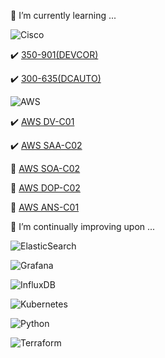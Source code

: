 <!--
**dmonagh4n/dmonagh4n** is a ✨ _special_ ✨ repository because its `README.md` (this file) appears on your GitHub profile.

Here are some ideas to get you started:

- 🔭 I’m currently working on ...
- 🌱 I’m currently learning ...
- 👯 I’m looking to collaborate on ...
- 🤔 I’m looking for help with ...
- 💬 Ask me about ...
- 📫 How to reach me: ...
- 😄 Pronouns: ...
- ⚡ Fun fact: ...
-->

:gem: I’m currently learning ...

![Cisco](https://img.shields.io/badge/cisco-%23049fd9.svg?style=for-the-badge&logo=cisco&logoColor=black)

:heavy_check_mark: [350-901(DEVCOR)](https://developer.cisco.com/certification/exam-topic-core/)

:heavy_check_mark: [300-635(DCAUTO)](https://developer.cisco.com/certification/exam-topic-dc-auto/)

![AWS](https://img.shields.io/badge/AWS-%23FF9900.svg?style=for-the-badge&logo=amazon-aws&logoColor=white)

:heavy_check_mark: [AWS DV-C01](https://aws.amazon.com/certification/certified-developer-associate/)

:heavy_check_mark: [AWS SAA-C02](https://aws.amazon.com/certification/certified-solutions-architect-associate/)

:round_pushpin: [AWS SOA-C02](https://aws.amazon.com/certification/certified-sysops-admin-associate/)

:round_pushpin: [AWS DOP-C02](https://aws.amazon.com/certification/certified-devops-engineer-professional/)

:round_pushpin: [AWS ANS-C01](https://aws.amazon.com/certification/certified-advanced-networking-specialty/?ch=sec&sec=rmg&d=1)

:gem: I’m continually improving upon ...

![ElasticSearch](https://img.shields.io/badge/-ElasticSearch-005571?style=for-the-badge&logo=elasticsearch)

![Grafana](https://img.shields.io/badge/grafana-%23F46800.svg?style=for-the-badge&logo=grafana&logoColor=white)

![InfluxDB](https://img.shields.io/badge/InfluxDB-22ADF6?style=for-the-badge&logo=InfluxDB&logoColor=white)

![Kubernetes](https://img.shields.io/badge/kubernetes-%23326ce5.svg?style=for-the-badge&logo=kubernetes&logoColor=white)

![Python](https://img.shields.io/badge/python-3670A0?style=for-the-badge&logo=python&logoColor=ffdd54)

![Terraform](https://img.shields.io/badge/terraform-%235835CC.svg?style=for-the-badge&logo=terraform&logoColor=white)

